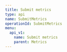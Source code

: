 ```yaml
---
title: Submit metrics
type: api
name: SubmitMetrics
operationId: SubmitMetrics
menu:
  api_v1:
    name: Submit metrics
    parent: Metrics
---
```


